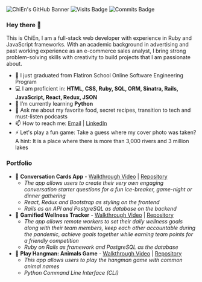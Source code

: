 ![ChiEn's GitHub Banner](https://media-exp1.licdn.com/dms/image/C4D16AQG24y_tTknoeQ/profile-displaybackgroundimage-shrink_350_1400/0/1590596191936?e=1619654400&v=beta&t=K8gJHuwVBcUijuNVJUP3Kymvq0i-yojX9osDLedPzys)
![Visits Badge](https://badges.pufler.dev/visits/chienleow/chienleow) ![Commits Badge](https://badges.pufler.dev/commits/monthly/chienleow)

### Hey there 👋

This is ChiEn, I am a full-stack web developer with experience in Ruby and JavaScript frameworks. With an academic background in advertising and past working experience as an e-commerce sales analyst, I bring strong problem-solving skills with creativity to build projects that I am passionate about.

- 🔭 I just graduated from Flatiron School Online Software Engineering Program
- 💻 I am proficient in: **HTML, CSS, Ruby, SQL, ORM, Sinatra, Rails, JavaScript, React, Redux, JSON**
- 🌱 I’m currently learning **Python**
- 💬 Ask me about my favorite food, secret recipes, transition to tech and must-listen podcasts
- 📫 How to reach me: <a href="mailto:chienleow1@gmail.com">Email</a> | <a href="https://www.linkedin.com/in/chienleow">LinkedIn</a>
- ⚡ Let's play a fun game: Take a guess where my cover photo was taken? A hint: It is a place where there is more than 3,000 rivers and 3 million lakes

### Portfolio
- 🔖 **Conversation Cards App** - [Walkthrough Video](https://youtu.be/wobJ0uPMuHo) | [Repository](https://github.com/chienleow/conversation-cards-frontend)
  - *The app allows users to create their very own engaging conversation starter questions for a fun ice-breaker, game-night or dinner gathering*
  - *React, Redux and Bootstrap as styling on the frontend*
  - *Rails as an API and PostgreSQL as database on the backend*
- 🔖 **Gamified Wellness Tracker** - [Walkthrough Video](https://youtu.be/uTYCEnw-izk) | [Repository](https://github.com/chienleow/gamified-wellness-tracker)
  - *The app allows remote workers to set their daily wellness goals along with their team members, keep each other accountable during the pandemic, achieve goals together while earning team points for a friendly competition*
  - *Ruby on Rails as framework and PostgreSQL as the database*
- 🔖 **Play Hangman: Animals Game** - [Walkthrough Video](https://youtu.be/SgeLizxsnA8) | [Repository](https://github.com/chienleow/animal-hangman)
  - *This app allows users to play the hangman game with common animal names*
  - *Python Command Line Interface (CLI)*

